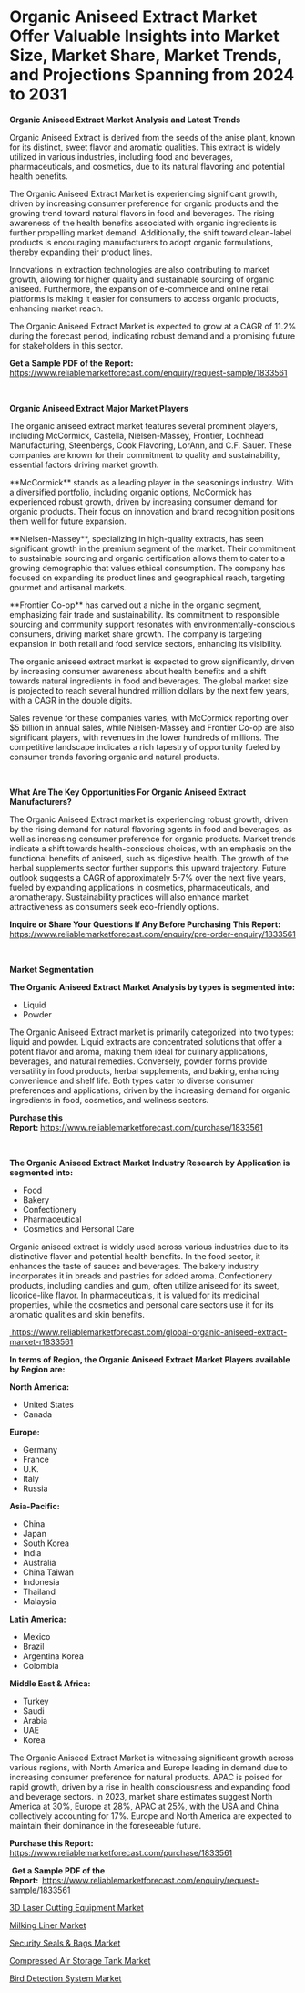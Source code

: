 <p><h1>Organic Aniseed Extract Market Offer Valuable Insights into Market Size, Market Share, Market Trends, and Projections Spanning from 2024 to 2031</h1></p><p><strong>Organic Aniseed Extract Market Analysis and Latest Trends</strong></p>
<p><p>Organic Aniseed Extract is derived from the seeds of the anise plant, known for its distinct, sweet flavor and aromatic qualities. This extract is widely utilized in various industries, including food and beverages, pharmaceuticals, and cosmetics, due to its natural flavoring and potential health benefits.</p><p>The Organic Aniseed Extract Market is experiencing significant growth, driven by increasing consumer preference for organic products and the growing trend toward natural flavors in food and beverages. The rising awareness of the health benefits associated with organic ingredients is further propelling market demand. Additionally, the shift toward clean-label products is encouraging manufacturers to adopt organic formulations, thereby expanding their product lines.</p><p>Innovations in extraction technologies are also contributing to market growth, allowing for higher quality and sustainable sourcing of organic aniseed. Furthermore, the expansion of e-commerce and online retail platforms is making it easier for consumers to access organic products, enhancing market reach.</p><p>The Organic Aniseed Extract Market is expected to grow at a CAGR of 11.2% during the forecast period, indicating robust demand and a promising future for stakeholders in this sector.</p></p>
<p><strong>Get a Sample PDF of the Report:&nbsp;</strong> <a href="https://www.reliablemarketforecast.com/enquiry/request-sample/1833561?utm_campaign=1159&utm_medium=2&utm_source=Github&utm_content=ia&utm_term=19102024&utm_id=organic-aniseed-extract">https://www.reliablemarketforecast.com/enquiry/request-sample/1833561</a></p>
<p>&nbsp;</p>
<p><strong>Organic Aniseed Extract Major Market Players</strong></p>
<p><p>The organic aniseed extract market features several prominent players, including McCormick, Castella, Nielsen-Massey, Frontier, Lochhead Manufacturing, Steenbergs, Cook Flavoring, LorAnn, and C.F. Sauer. These companies are known for their commitment to quality and sustainability, essential factors driving market growth.</p><p>**McCormick** stands as a leading player in the seasonings industry. With a diversified portfolio, including organic options, McCormick has experienced robust growth, driven by increasing consumer demand for organic products. Their focus on innovation and brand recognition positions them well for future expansion.</p><p>**Nielsen-Massey**, specializing in high-quality extracts, has seen significant growth in the premium segment of the market. Their commitment to sustainable sourcing and organic certification allows them to cater to a growing demographic that values ethical consumption. The company has focused on expanding its product lines and geographical reach, targeting gourmet and artisanal markets.</p><p>**Frontier Co-op** has carved out a niche in the organic segment, emphasizing fair trade and sustainability. Its commitment to responsible sourcing and community support resonates with environmentally-conscious consumers, driving market share growth. The company is targeting expansion in both retail and food service sectors, enhancing its visibility.</p><p>The organic aniseed extract market is expected to grow significantly, driven by increasing consumer awareness about health benefits and a shift towards natural ingredients in food and beverages. The global market size is projected to reach several hundred million dollars by the next few years, with a CAGR in the double digits.</p><p>Sales revenue for these companies varies, with McCormick reporting over $5 billion in annual sales, while Nielsen-Massey and Frontier Co-op are also significant players, with revenues in the lower hundreds of millions. The competitive landscape indicates a rich tapestry of opportunity fueled by consumer trends favoring organic and natural products.</p></p>
<p>&nbsp;</p>
<p><strong>What Are The Key Opportunities For Organic Aniseed Extract Manufacturers?</strong></p>
<p><p>The Organic Aniseed Extract market is experiencing robust growth, driven by the rising demand for natural flavoring agents in food and beverages, as well as increasing consumer preference for organic products. Market trends indicate a shift towards health-conscious choices, with an emphasis on the functional benefits of aniseed, such as digestive health. The growth of the herbal supplements sector further supports this upward trajectory. Future outlook suggests a CAGR of approximately 5-7% over the next five years, fueled by expanding applications in cosmetics, pharmaceuticals, and aromatherapy. Sustainability practices will also enhance market attractiveness as consumers seek eco-friendly options.</p></p>
<p><strong>Inquire or Share Your Questions If Any Before Purchasing This Report:</strong> <a href="https://www.reliablemarketforecast.com/enquiry/pre-order-enquiry/1833561?utm_campaign=1159&utm_medium=2&utm_source=Github&utm_content=ia&utm_term=19102024&utm_id=organic-aniseed-extract">https://www.reliablemarketforecast.com/enquiry/pre-order-enquiry/1833561</a></p>
<p>&nbsp;</p>
<p><strong>Market Segmentation</strong></p>
<p><strong>The Organic Aniseed Extract Market Analysis by types is segmented into:</strong></p>
<p><ul><li>Liquid</li><li>Powder</li></ul></p>
<p><p>The Organic Aniseed Extract market is primarily categorized into two types: liquid and powder. Liquid extracts are concentrated solutions that offer a potent flavor and aroma, making them ideal for culinary applications, beverages, and natural remedies. Conversely, powder forms provide versatility in food products, herbal supplements, and baking, enhancing convenience and shelf life. Both types cater to diverse consumer preferences and applications, driven by the increasing demand for organic ingredients in food, cosmetics, and wellness sectors.</p></p>
<p><strong>Purchase this Report:&nbsp;</strong><a href="https://www.reliablemarketforecast.com/purchase/1833561?utm_campaign=1159&utm_medium=2&utm_source=Github&utm_content=ia&utm_term=19102024&utm_id=organic-aniseed-extract">https://www.reliablemarketforecast.com/purchase/1833561</a></p>
<p>&nbsp;</p>
<p><strong>The Organic Aniseed Extract Market Industry Research by Application is segmented into:</strong></p>
<p><ul><li>Food</li><li>Bakery</li><li>Confectionery</li><li>Pharmaceutical</li><li>Cosmetics and Personal Care</li></ul></p>
<p><p>Organic aniseed extract is widely used across various industries due to its distinctive flavor and potential health benefits. In the food sector, it enhances the taste of sauces and beverages. The bakery industry incorporates it in breads and pastries for added aroma. Confectionery products, including candies and gum, often utilize aniseed for its sweet, licorice-like flavor. In pharmaceuticals, it is valued for its medicinal properties, while the cosmetics and personal care sectors use it for its aromatic qualities and skin benefits.</p></p>
<p><a href="https://www.reliablemarketforecast.com/global-organic-aniseed-extract-market-r1833561?utm_campaign=1159&utm_medium=2&utm_source=Github&utm_content=ia&utm_term=19102024&utm_id=organic-aniseed-extract">&nbsp;https://www.reliablemarketforecast.com/global-organic-aniseed-extract-market-r1833561</a></p>
<p><strong>In terms of Region, the Organic Aniseed Extract Market Players available by Region are:</strong></p>
<p>
    <p> <strong> North America: </strong>
        <ul>
            <li>United States</li>
            <li>Canada</li>
        </ul>
        </p> 
    <p> <strong> Europe: </strong>
        <ul>
            <li>Germany</li>
            <li>France</li>
            <li>U.K.</li>
            <li>Italy</li>
            <li>Russia</li>
        </ul>
        </p> 
    <p> <strong> Asia-Pacific: </strong>
        <ul>
            <li>China</li>
            <li>Japan</li>
            <li>South Korea</li>
            <li>India</li>
            <li>Australia</li>
            <li>China Taiwan</li>
            <li>Indonesia</li>
            <li>Thailand</li>
            <li>Malaysia</li>
        </ul>
        </p> 
    <p> <strong> Latin America: </strong>
        <ul>
            <li>Mexico</li>
            <li>Brazil</li>
            <li>Argentina Korea</li>
            <li>Colombia</li>
        </ul>
        </p> 
    <p> <strong> Middle East & Africa: </strong>
        <ul>
            <li>Turkey</li>
            <li>Saudi</li>
            <li>Arabia</li>
            <li>UAE</li>
            <li>Korea</li>
        </ul>
    </p>
    </p>
<p><p>The Organic Aniseed Extract Market is witnessing significant growth across various regions, with North America and Europe leading in demand due to increasing consumer preference for natural products. APAC is poised for rapid growth, driven by a rise in health consciousness and expanding food and beverage sectors. In 2023, market share estimates suggest North America at 30%, Europe at 28%, APAC at 25%, with the USA and China collectively accounting for 17%. Europe and North America are expected to maintain their dominance in the foreseeable future.</p></p>
<p><strong>Purchase this Report: </strong><a href="https://www.reliablemarketforecast.com/purchase/1833561?utm_campaign=1159&utm_medium=2&utm_source=Github&utm_content=ia&utm_term=19102024&utm_id=organic-aniseed-extract">https://www.reliablemarketforecast.com/purchase/1833561</a></p>
<p>&nbsp;<strong>Get a Sample PDF of the Report:&nbsp;&nbsp;</strong><a href="https://www.reliablemarketforecast.com/enquiry/request-sample/1833561?utm_campaign=1159&utm_medium=2&utm_source=Github&utm_content=ia&utm_term=19102024&utm_id=organic-aniseed-extract">https://www.reliablemarketforecast.com/enquiry/request-sample/1833561</a></p>
<p><strong></strong></p>
<p><p><a href="https://github.com/graciah1naze/Market-Research-Report-List-1/blob/main/3d-laser-cutting-equipment-market.md?utm_campaign=1159&utm_medium=2&utm_source=Github&utm_content=ia&utm_term=19102024&utm_id=organic-aniseed-extract">3D Laser Cutting Equipment Market</a></p><p><a href="https://issuu.com/reportprime-2/docs/milking-liner-market-size-2030.pptx_9a05b5c5397da6?utm_campaign=1159&utm_medium=2&utm_source=Github&utm_content=ia&utm_term=19102024&utm_id=organic-aniseed-extract">Milking Liner Market</a></p><p><a href="https://github.com/bricelanl8g/Market-Research-Report-List-1/blob/main/security-seals-bags-market.md?utm_campaign=1159&utm_medium=2&utm_source=Github&utm_content=ia&utm_term=19102024&utm_id=organic-aniseed-extract">Security Seals & Bags Market</a></p><p><a href="https://www.linkedin.com/pulse/compressed-air-storage-tank-market-growth-segmentation-regional-g4kjf?utm_campaign=1159&utm_medium=2&utm_source=Github&utm_content=ia&utm_term=19102024&utm_id=organic-aniseed-extract">Compressed Air Storage Tank Market</a></p><p><a href="https://issuu.com/reportprime-2/docs/bird-detection-system-market-size-2_486d83516790b5?utm_campaign=1159&utm_medium=2&utm_source=Github&utm_content=ia&utm_term=19102024&utm_id=organic-aniseed-extract">Bird Detection System Market</a></p></p>